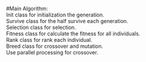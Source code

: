 #Main Algorithm:  
Init class for initialization the generation.  
Survive class for the half survive each generation.  
Selection class for selection.  
Fitness class for calculate the fitness for all individuals.  
Rank class for rank each individual.  
Breed class for crossover and mutation.  
Use parallel processing for crossover.  